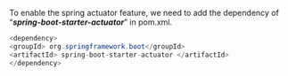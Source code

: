 To enable the spring actuator feature, we need to add the dependency of “***spring-boot-starter-actuator***” in pom.xml.

```java
<dependency>
<groupId> org.springframework.boot</groupId>
<artifactId> spring-boot-starter-actuator </artifactId>
</dependency>
```